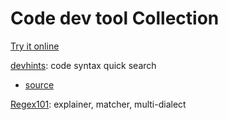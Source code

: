 # Code dev tool Collection

 
[Try it online](https://tio.run/) 

[devhints](https://devhints.io/): code syntax quick search
- [source](https://github.com/rstacruz/cheatsheets)

[Regex101](https://regex101.com/): explainer, matcher, multi-dialect
